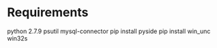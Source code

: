 Requirements
=====================
python 2.7.9
psutil
mysql-connector
pip install pyside
pip install win_unc
win32s
